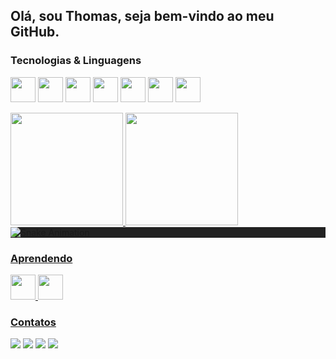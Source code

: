 ## Olá, sou Thomas, seja bem-vindo ao meu GitHub.

### Tecnologias & Linguagens

<img src="https://cdn.jsdelivr.net/gh/devicons/devicon/icons/javascript/javascript-plain.svg" height="40" width="40"/> <img src="https://cdn.jsdelivr.net/gh/devicons/devicon/icons/java/java-original.svg" height="40" width="40" /> <img src="https://cdn.jsdelivr.net/gh/devicons/devicon/icons/html5/html5-plain.svg" height="40" width="40" /> <img src="https://cdn.jsdelivr.net/gh/devicons/devicon/icons/css3/css3-plain.svg" height="40" width="40" /> <img src="https://cdn.jsdelivr.net/gh/devicons/devicon/icons/c/c-plain.svg" height="40" width="40" /> <img src="https://cdn.jsdelivr.net/gh/devicons/devicon/icons/react/react-original.svg" height="40" width="40" /> <img src="https://cdn.jsdelivr.net/gh/devicons/devicon/icons/nodejs/nodejs-plain.svg" height="40" width="40" /> 
          

<div>
  <a href="https://github.com/tgo-mas">
  <img height="180em" src="https://github-readme-stats.vercel.app/api/top-langs/?username=tgo-mas&layout=compact&langs_count=7&theme=dracula"/>
  <img height="180em" src="https://github-readme-stats.vercel.app/api?username=tgo-mas&show_icons=true&theme=dracula&include_all_commits=true&count_private=true"/>
</div>
 
 <div style="background-color: #222222;">
   <img src="https://raw.githubusercontent.com/tgo-mas/tgo-mas/output/github-contribution-grid-snake.svg" alt="Snake Animation" />
 </div>

### Aprendendo

   <img src="https://cdn.jsdelivr.net/gh/devicons/devicon/icons/dart/dart-original.svg"  height="40" width="40" /> <img src="https://cdn.jsdelivr.net/gh/devicons/devicon/icons/mysql/mysql-original.svg" height="40" width="40" />

### Contatos

<div>
  <a href="https://instagram.com/tgomas.asf" target="_blank"><img src="https://img.shields.io/badge/-Instagram-%23E4405F?style=for-the-badge&logo=instagram&logoColor=white" target="_blank"></a>
  <a href = "talmeidasf@gmail.com"><img src="https://img.shields.io/badge/Gmail-D14836?style=for-the-badge&logo=gmail&logoColor=white" target="_blank"></a>
  <a href="https://www.linkedin.com/in/thomas-almeida-2999891ba/" target="_blank"><img src="https://img.shields.io/badge/-LinkedIn-%230077B5?style=for-the-badge&logo=linkedin&logoColor=white" target="_blank"></a>   
  <a href="https://replit.com/@tgo-mas" target="_blank"><img src="https://img.shields.io/badge/Replit-.-green" target="_blank"/></a>
</div>
